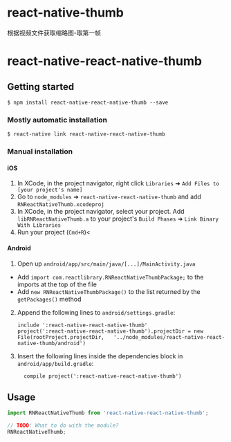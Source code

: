 # react-native-thumb
根据视频文件获取缩略图-取第一帧

# react-native-react-native-thumb

## Getting started

`$ npm install react-native-react-native-thumb --save`

### Mostly automatic installation

`$ react-native link react-native-react-native-thumb`

### Manual installation


#### iOS

1. In XCode, in the project navigator, right click `Libraries` ➜ `Add Files to [your project's name]`
2. Go to `node_modules` ➜ `react-native-react-native-thumb` and add `RNReactNativeThumb.xcodeproj`
3. In XCode, in the project navigator, select your project. Add `libRNReactNativeThumb.a` to your project's `Build Phases` ➜ `Link Binary With Libraries`
4. Run your project (`Cmd+R`)<

#### Android

1. Open up `android/app/src/main/java/[...]/MainActivity.java`
  - Add `import com.reactlibrary.RNReactNativeThumbPackage;` to the imports at the top of the file
  - Add `new RNReactNativeThumbPackage()` to the list returned by the `getPackages()` method
2. Append the following lines to `android/settings.gradle`:
  	```
  	include ':react-native-react-native-thumb'
  	project(':react-native-react-native-thumb').projectDir = new File(rootProject.projectDir, 	'../node_modules/react-native-react-native-thumb/android')
  	```
3. Insert the following lines inside the dependencies block in `android/app/build.gradle`:
  	```
      compile project(':react-native-react-native-thumb')
  	```


## Usage
```javascript
import RNReactNativeThumb from 'react-native-react-native-thumb';

// TODO: What to do with the module?
RNReactNativeThumb;
```
  


